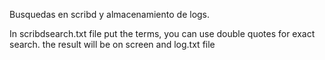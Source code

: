 Busquedas en scribd y almacenamiento de logs.

In scribdsearch.txt file put the terms, you can use double quotes for exact search. the result will be on screen and log.txt file